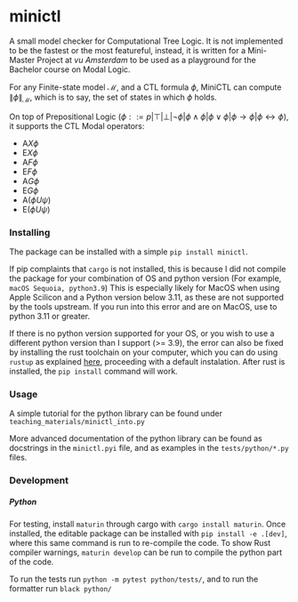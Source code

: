 # minictl

A small model checker for Computational Tree Logic. It is not implemented to be the fastest or the most featureful, instead, it is written for a Mini-Master Project at _vu Amsterdam_ to be used as a playground for the Bachelor course on Modal Logic.

For any Finite-state model $\mathcal{M}$, and a CTL formula $\phi$, MiniCTL can compute $\|\phi\|_{\mathcal{M}}$, which is to say, the set of states in which $\phi$ holds.

On top of Prepositional Logic ($\phi ::= p | \top | \bot | \neg \phi | \phi \land \phi | \phi \lor \phi | \phi \rightarrow \phi | \phi \leftrightarrow \phi$), it supports the CTL Modal operators:

- $\mathrm{A} X\phi$
- $\mathrm{E} X \phi$
- $\mathrm{A} F\phi$
- $\mathrm{E} F \phi$
- $\mathrm{A} G\phi$
- $\mathrm{E} G\phi$
- $\mathrm{A} (\phi U \psi)$
- $\mathrm{E} (\phi U \psi)$

### Installing

The package can be installed with a simple `pip install minictl`.

If pip complaints that `cargo` is not installed, this is because I did not compile the package for your combination of OS and python version (For example, `macOS Sequoia, python3.9`) This is especially likely for MacOS when using Apple Scilicon and a Python version below 3.11, as these are not supported by the tools upstream. If you run into this error and are on MacOS, use to python 3.11 or greater.

If there is no python version supported for your OS, or you wish to use a different python version than I support (>= 3.9), the error can also be fixed by installing the rust toolchain on your computer, which you can do using `rustup` as explained [here](https://www.rust-lang.org/tools/install), proceeding with a default instalation. After rust is installed, the `pip install` command will work.

### Usage

A simple tutorial for the python library can be found under `teaching_materials/minictl_into.py`

More advanced documentation of the python library can be found as docstrings in the `minictl.pyi` file, and as examples in the `tests/python/*.py` files.

### Development

##### Python

For testing, install `maturin` through cargo with `cargo install maturin`. Once installed, the editable package can be installed with `pip install -e .[dev]`, where this same command is run to re-compile the code. To show Rust compiler warnings, `maturin develop` can be run to compile the python part of the code.

To run the tests run `python -m pytest python/tests/`, and to run the formatter run `black python/`
